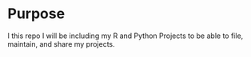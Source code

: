 # Purpose

I this repo I will be including my R and Python Projects to be able to file, maintain, and share my projects.

